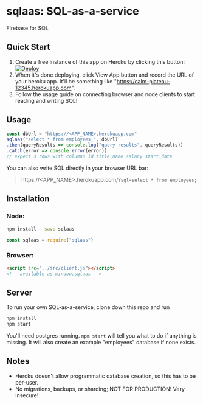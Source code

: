 # sqlaas: SQL-as-a-service
Firebase for SQL

## Quick Start
1. Create a free instance of this app on Heroku by clicking this button:
[![Deploy](https://www.herokucdn.com/deploy/button.svg)](https://heroku.com/deploy)
2. When it's done deploying, click View App button and record the URL of your heroku app. It'll be something like "https://calm-plateau-12345.herokuapp.com".
3. Follow the usage guide on connecting browser and node clients to start reading and writing SQL!

## Usage
```js
const dbUrl = "https://<APP_NAME>.herokuapp.com"
sqlaas("select * from employees;", dbUrl)
.then(queryResults => console.log("query results", queryResults))
.catch(error => console.error(error))
// expect 3 rows with columns id title name salary start_date
```
You can also write SQL directly in your browser URL bar:
>https://<APP_NAME>.herokuapp.com/?`sql=select * from employees;`

## Installation
### Node:
```sh
npm install --save sqlaas
```
```js
const sqlaas = require("sqlaas")
```
### Browser:
```html
<script src="../src/client.js"></script>
<!-- available as window.sqlaas -->
```

## Server
To run your own SQL-as-a-service, clone down this repo and run
```sh
npm install
npm start
```
You'll need postgres running.
`npm start` will tell you what to do if anything is missing.
It will also create an example "employees" database if none exists.

## Notes
- Heroku doesn't allow programmatic database creation, so this has to be per-user.
- No migrations, backups, or sharding; NOT FOR PRODUCTION! Very insecure!
